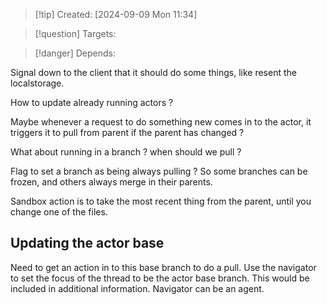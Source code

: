 
>[!tip] Created: [2024-09-09 Mon 11:34]

>[!question] Targets: 

>[!danger] Depends: 

Signal down to the client that it should do some things, like resent the localstorage.

How to update already running actors ?

Maybe whenever a request to do something new comes in to the actor, it triggers it to pull from parent if the parent has changed ?

What about running in a branch ? when should we pull ?

Flag to set a branch as being always pulling ?  So some branches can be frozen, and others always merge in their parents.

Sandbox action is to take the most recent thing from the parent, until you change one of the files.

## Updating the actor base
Need to get an action in to this base branch to do a pull.
Use the navigator to set the focus of the thread to be the actor base branch.  This would be included in additional information.
	Navigator can be an agent.